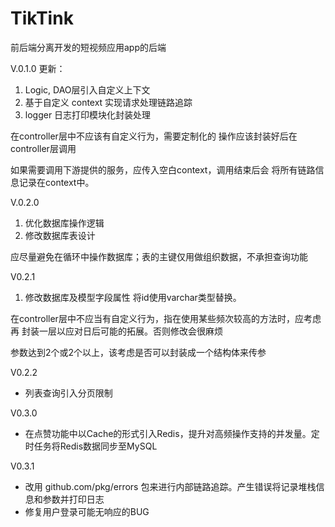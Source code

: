 # TikTink

前后端分离开发的短视频应用app的后端

V.0.1.0
更新：
1. Logic, DAO层引入自定义上下文
2. 基于自定义 context 实现请求处理链路追踪
3. logger 日志打印模块化封装处理

在controller层中不应该有自定义行为，需要定制化的
操作应该封装好后在controller层调用

如果需要调用下游提供的服务，应传入空白context，调用结束后会
将所有链路信息记录在context中。

V.0.2.0

1. 优化数据库操作逻辑
2. 修改数据库表设计

应尽量避免在循环中操作数据库；表的主键仅用做组织数据，不承担查询功能

V0.2.1

1. 修改数据库及模型字段属性 将id使用varchar类型替换。

在controller层中不应当有自定义行为，指在使用某些频次较高的方法时，应考虑再
封装一层以应对日后可能的拓展。否则修改会很麻烦

参数达到2个或2个以上，该考虑是否可以封装成一个结构体来传参


V0.2.2

- 列表查询引入分页限制

V0.3.0
- 在点赞功能中以Cache的形式引入Redis，提升对高频操作支持的并发量。定时任务将Redis数据同步至MySQL

V0.3.1
- 改用 github.com/pkg/errors 包来进行内部链路追踪。产生错误将记录堆栈信息和参数并打印日志
- 修复用户登录可能无响应的BUG


